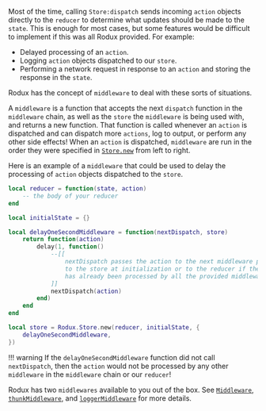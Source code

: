 Most of the time, calling `Store:dispatch` sends incoming `action` objects directly to the `reducer` to determine what updates should be made to the `state`. This is enough for most cases, but some features would be difficult to implement if this was all Rodux provided. For example:

- Delayed processing of an `action`.
- Logging `action` objects dispatched to our `store`.
- Performing a network request in response to an `action` and storing the response in the `state`.

Rodux has the concept of `middleware` to deal with these sorts of situations.

A `middleware` is a function that accepts the next `dispatch` function in the `middleware` chain, as well as the `store` the `middleware` is being used with, and returns a new function. That function is called whenever an `action` is dispatched and can dispatch more `actions`, log to output, or perform any other side effects! When an `action` is dispatched, `middleware` are run in the order they were specified in [`Store.new`](../api-reference.md#storenew) from left to right.

Here is an example of a `middleware` that could be used to delay the processing of `action` objects dispatched to the `store`.

```lua
local reducer = function(state, action)
	-- the body of your reducer
end

local initialState = {}

local delayOneSecondMiddleware = function(nextDispatch, store)
	return function(action)
		delay(1, function()
			--[[
				nextDispatch passes the action to the next middleware provided
				to the store at initialization or to the reducer if the action
				has already been processed by all the provided middleware.
			]]
			nextDispatch(action)
		end)
	end
end

local store = Rodux.Store.new(reducer, initialState, {
	delayOneSecondMiddleware,
})
```

!!! warning
	If the `delayOneSecondMiddleware` function did not call `nextDispatch`, then the `action` would not be processed by any other `middleware` in the `middleware` chain or our `reducer`!

Rodux has two `middlewares` available to you out of the box. See [`Middleware`](../api-reference.md#middleware), [`thunkMiddleware`](../api-reference.md#roduxthunkmiddleware), and [`loggerMiddleware`](../api-reference.md#roduxloggermiddleware) for more details.